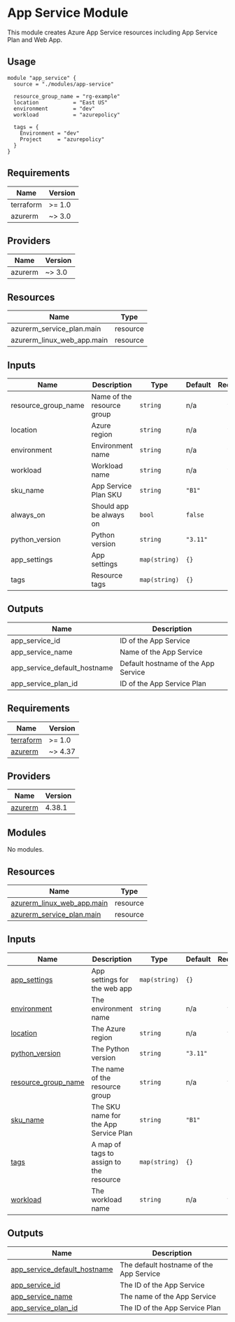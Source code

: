 # App Service Module

This module creates Azure App Service resources including App Service Plan and Web App.

## Usage

```hcl
module "app_service" {
  source = "./modules/app-service"

  resource_group_name = "rg-example"
  location           = "East US"
  environment        = "dev"
  workload           = "azurepolicy"

  tags = {
    Environment = "dev"
    Project     = "azurepolicy"
  }
}
```

## Requirements

| Name | Version |
|------|---------|
| terraform | >= 1.0 |
| azurerm | ~> 3.0 |

## Providers

| Name | Version |
|------|---------|
| azurerm | ~> 3.0 |

## Resources

| Name | Type |
|------|------|
| azurerm_service_plan.main | resource |
| azurerm_linux_web_app.main | resource |

## Inputs

| Name | Description | Type | Default | Required |
|------|-------------|------|---------|:--------:|
| resource_group_name | Name of the resource group | `string` | n/a | yes |
| location | Azure region | `string` | n/a | yes |
| environment | Environment name | `string` | n/a | yes |
| workload | Workload name | `string` | n/a | yes |
| sku_name | App Service Plan SKU | `string` | `"B1"` | no |
| always_on | Should app be always on | `bool` | `false` | no |
| python_version | Python version | `string` | `"3.11"` | no |
| app_settings | App settings | `map(string)` | `{}` | no |
| tags | Resource tags | `map(string)` | `{}` | no |

## Outputs

| Name | Description |
|------|-------------|
| app_service_id | ID of the App Service |
| app_service_name | Name of the App Service |
| app_service_default_hostname | Default hostname of the App Service |
| app_service_plan_id | ID of the App Service Plan |

<!-- BEGIN_TF_DOCS -->
## Requirements

| Name | Version |
|------|---------|
| <a name="requirement_terraform"></a> [terraform](#requirement\_terraform) | >= 1.0 |
| <a name="requirement_azurerm"></a> [azurerm](#requirement\_azurerm) | ~> 4.37 |

## Providers

| Name | Version |
|------|---------|
| <a name="provider_azurerm"></a> [azurerm](#provider\_azurerm) | 4.38.1 |

## Modules

No modules.

## Resources

| Name | Type |
|------|------|
| [azurerm_linux_web_app.main](https://registry.terraform.io/providers/hashicorp/azurerm/latest/docs/resources/linux_web_app) | resource |
| [azurerm_service_plan.main](https://registry.terraform.io/providers/hashicorp/azurerm/latest/docs/resources/service_plan) | resource |

## Inputs

| Name | Description | Type | Default | Required |
|------|-------------|------|---------|:--------:|
| <a name="input_app_settings"></a> [app\_settings](#input\_app\_settings) | App settings for the web app | `map(string)` | `{}` | no |
| <a name="input_environment"></a> [environment](#input\_environment) | The environment name | `string` | n/a | yes |
| <a name="input_location"></a> [location](#input\_location) | The Azure region | `string` | n/a | yes |
| <a name="input_python_version"></a> [python\_version](#input\_python\_version) | The Python version | `string` | `"3.11"` | no |
| <a name="input_resource_group_name"></a> [resource\_group\_name](#input\_resource\_group\_name) | The name of the resource group | `string` | n/a | yes |
| <a name="input_sku_name"></a> [sku\_name](#input\_sku\_name) | The SKU name for the App Service Plan | `string` | `"B1"` | no |
| <a name="input_tags"></a> [tags](#input\_tags) | A map of tags to assign to the resource | `map(string)` | `{}` | no |
| <a name="input_workload"></a> [workload](#input\_workload) | The workload name | `string` | n/a | yes |

## Outputs

| Name | Description |
|------|-------------|
| <a name="output_app_service_default_hostname"></a> [app\_service\_default\_hostname](#output\_app\_service\_default\_hostname) | The default hostname of the App Service |
| <a name="output_app_service_id"></a> [app\_service\_id](#output\_app\_service\_id) | The ID of the App Service |
| <a name="output_app_service_name"></a> [app\_service\_name](#output\_app\_service\_name) | The name of the App Service |
| <a name="output_app_service_plan_id"></a> [app\_service\_plan\_id](#output\_app\_service\_plan\_id) | The ID of the App Service Plan |
<!-- END_TF_DOCS -->

